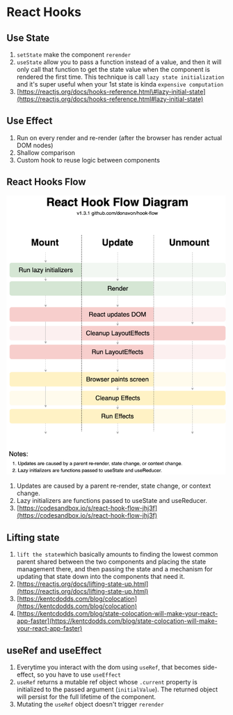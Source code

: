 # React Hooks

## Use State

1.  `setState` make the component `rerender`
2.  `useState` allow you to pass a function instead of a value, and then it will only call that function to get the state value when the component is rendered the first time. This technique is call `lazy state initialization` and it's super useful when your 1st state is kinda `expensive computation`
3. [https://reactjs.org/docs/hooks-reference.html\#lazy-initial-state](https://reactjs.org/docs/hooks-reference.html#lazy-initial-state)

## Use Effect

1. Run on every render and re-render \(after the browser has render actual DOM nodes\)
2. Shallow comparison
3. Custom hook to reuse logic between components

## React Hooks Flow

![Hook Flow](../.gitbook/assets/hook-flow.png)

1. Updates are caused by a parent re-render, state change, or context change.
2. Lazy initializers are functions passed to useState and useReducer.
3. [https://codesandbox.io/s/react-hook-flow-jhj3f](https://codesandbox.io/s/react-hook-flow-jhj3f)

## Lifting state

1. `lift the state`which basically amounts to finding the lowest common parent shared between the two components and placing the state management there, and then passing the state and a mechanism for updating that state down into the components that need it.
2. [https://reactjs.org/docs/lifting-state-up.html](https://reactjs.org/docs/lifting-state-up.html)
3. [https://kentcdodds.com/blog/colocation](https://kentcdodds.com/blog/colocation)
4. [https://kentcdodds.com/blog/state-colocation-will-make-your-react-app-faster](https://kentcdodds.com/blog/state-colocation-will-make-your-react-app-faster)

## useRef and useEffect

1. Everytime you interact with the dom using `useRef`, that becomes side-effect, so you have to use `useEffect`
2. `useRef` returns a mutable ref object whose `.current` property is initialized to the passed argument \(`initialValue`\). The returned object will persist for the full lifetime of the component.
3. Mutating the `useRef` object doesn't trigger `rerender`

